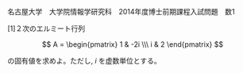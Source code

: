 名古屋大学　大学院情報学研究科　2014年度博士前期課程入試問題　数1

\[1]２次のエルミート行列

$$
    A = \begin{pmatrix} 1 & -2i \\\ i & 2 \end{pmatrix}
$$

の固有値を求めよ。ただし, $i$ を虚数単位とする。
